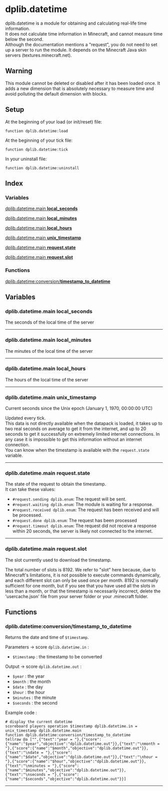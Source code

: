 # dplib.datetime
dplib.datetime is a module for obtaining and calculating real-life time information.  
It does not calculate time information in Minecraft, and cannot measure time below the second.  
Although the documentation mentions a "request", you do not need to set up a server to run the module. It depends on the Minecraft Java skin servers (textures.minecraft.net).

## Warning
This module cannot be deleted or disabled after it has been loaded once. It adds a new dimension that is absolutely necessary to measure time and avoid polluting the default dimension with blocks.

## Setup
At the beginning of your load (or init/reset) file:
```mcfunction
function dplib.datetime:load
```
At the beginning of your tick file:
```mcfunction
function dplib.datetime:tick
```
In your uninstall file:
```mcfunction
function dplib.datetime:uninstall
```

## Index
### Variables
[dplib.datetime.main **local_seconds**](DOCS.md#dplibdatetimemain-local_seconds)

[dplib.datetime.main **local_minutes**](DOCS.md#dplibdatetimemain-local_minutes)

[dplib.datetime.main **local_hours**](DOCS.md#dplibdatetimemain-local_hours)

[dplib.datetime.main **unix_timestamp**](DOCS.md#dplibdatetimemain-unix_timestamp)

[dplib.datetime.main **request.state**](DOCS.md#dplibdatetimemain-requeststate)

[dplib.datetime.main **request.slot**](DOCS.md#dplibdatetimemain-requestslot)

### Functions
[dplib.datetime:conversion/**timestamp_to_datetime**](DOCS.md#dplibdatetimeconversiontimestamp_to_datetime)

## Variables
### dplib.datetime.main **local_seconds**
The seconds of the local time of the server

***

### dplib.datetime.main **local_minutes**
The minutes of the local time of the server

***

### dplib.datetime.main **local_hours**
The hours of the local time of the server

***

### dplib.datetime.main **unix_timestamp**
Current seconds since the Unix epoch (January 1, 1970, 00:00:00 UTC)

Updated every tick.  
This data is not directly available when the datapack is loaded, it takes up to two real seconds on average to get it from the internet, and up to 20 seconds to get it successfully on extremely limited internet connections. In any case it is impossible to get this information without an internet connection.  
You can know when the timestamp is available with the `request.state` variable.

***

### dplib.datetime.main **request.state**
The state of the request to obtain the timestamp.  
It can take these values:
- `#request.sending dplib.enum`: The request will be sent.
- `#request.waiting dplib.enum`: The module is waiting for a response.
- `#request.received dplib.enum`: The request has been received and will be processed.
- `#request.done dplib.enum`: The request has been processed
- `#request.timeout dplib.enum`: The request did not receive a response within 20 seconds, the server is likely not connected to the internet.

***

### dplib.datetime.main **request.slot**
The slot currently used to download the timestamp.

The total number of slots is 8192. We refer to "slot" here because, due to Minecraft's limitations, it is not possible to execute commands dynamically, and each different slot can only be used once per month. 8192 is normally sufficient for one month, but if you see that you have used all the slots in less than a month, or that the timestamp is necessarily incorrect, delete the 'usercache.json' file from your server folder or your .minecraft folder.

## Functions
### dplib.datetime:conversion/**timestamp_to_datetime**
Returns the date and time of `$timestamp`.

Parameters -> score `dplib.datetime.in` :  
- `$timestamp` : the timestamp to be converted

Output -> score `dplib.datetime.out` :  
- `$year` : the year
- `$month` : the month
- `$date` : the day
- `$hour` : the hour
- `$minutes` : the minute
- `$seconds` : the second

Example code :  
```mcfunction
# display the current datetime
scoreboard players operation $timestamp dplib.datetime.in = unix_timestamp dplib.datetime.main
function dplib.datetime:conversion/timestamp_to_datetime
tellraw @a ["",{"text":"year = "},{"score":{"name":"$year","objective":"dplib.datetime.out"}},{"text":"\nmonth = "},{"score":{"name":"$month","objective":"dplib.datetime.out"}},{"text":"\ndate = "},{"score":{"name":"$date","objective":"dplib.datetime.out"}},{"text":"\nhour = "},{"score":{"name":"$hour","objective":"dplib.datetime.out"}},{"text":"\nminutes = "},{"score":{"name":"$minutes","objective":"dplib.datetime.out"}},{"text":"\nseconds = "},{"score":{"name":"$seconds","objective":"dplib.datetime.out"}}]
```

***